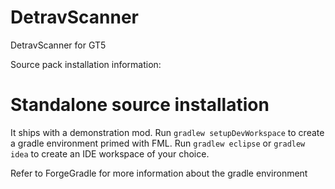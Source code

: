 # DetravScanner
DetravScanner for GT5

Source pack installation information:

Standalone source installation
==============================

It ships with a demonstration mod. Run `gradlew setupDevWorkspace` to create
a gradle environment primed with FML. Run `gradlew eclipse` or `gradlew idea` to
create an IDE workspace of your choice.

Refer to ForgeGradle for more information about the gradle environment
